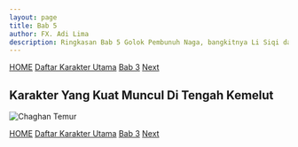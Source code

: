 ```yaml
---
layout: page
title: Bab 5
author: FX. Adi Lima
description: Ringkasan Bab 5 Golok Pembunuh Naga, bangkitnya Li Siqi dan Chaghan Temur
---
```



<div class="w3-bar">
    <a class="w3-btn w3-bar-item w3-hover-black w3-left" href="/"><i class="fa fa-home"></i> HOME</a>
    <a class="w3-btn w3-bar-item w3-hover-black w3-left" href="/parts/people">Daftar Karakter Utama</a>
    <a class="w3-btn w3-bar-item w3-hover-black w3-left" href="bab3">Bab 3</a>
    <a class="w3-btn w3-bar-item w3-hover-black w3-right" href="bab6">Next <i class="fa fa-arrow-right"></i></a>
</div>

## Karakter Yang Kuat Muncul Di Tengah Kemelut 

![Chaghan Temur](/assets/images/chaghan-temur.jpg)

[^wang-xishi]: [Baca di Wikipedia](https://en.wikipedia.org/wiki/Wang_Xizhi)


<div class="w3-bar">
    <a class="w3-btn w3-bar-item w3-hover-black w3-left" href="/"><i class="fa fa-home"></i> HOME</a>
    <a class="w3-btn w3-bar-item w3-hover-black w3-left" href="/parts/people">Daftar Karakter Utama</a>
    <a class="w3-btn w3-bar-item w3-hover-black w3-left" href="bab3">Bab 3</a>
    <a class="w3-btn w3-bar-item w3-hover-black w3-right" href="bab6">Next <i class="fa fa-arrow-right"></i></a>
</div>

